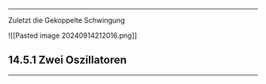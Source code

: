 ***

Zuletzt die Gekoppelte Schwingung

![[Pasted image 20240914212016.png]]


## 14.5.1 Zwei Oszillatoren
***

